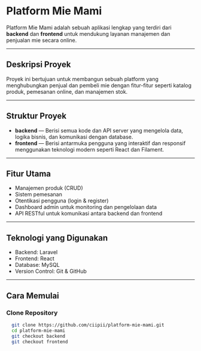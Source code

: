# Platform Mie Mami

Platform Mie Mami adalah sebuah aplikasi lengkap yang terdiri dari **backend** dan **frontend** untuk mendukung layanan manajemen dan penjualan mie secara online.

---

## Deskripsi Proyek

Proyek ini bertujuan untuk membangun sebuah platform yang menghubungkan penjual dan pembeli mie dengan fitur-fitur seperti katalog produk, pemesanan online, dan manajemen stok.

---

## Struktur Proyek

- **backend** — Berisi semua kode dan API server yang mengelola data, logika bisnis, dan komunikasi dengan database.  
- **frontend** — Berisi antarmuka pengguna yang interaktif dan responsif menggunakan teknologi modern seperti React dan Filament.  

---

## Fitur Utama

- Manajemen produk (CRUD)  
- Sistem pemesanan  
- Otentikasi pengguna (login & register)  
- Dashboard admin untuk monitoring dan pengelolaan data  
- API RESTful untuk komunikasi antara backend dan frontend  

---

## Teknologi yang Digunakan

- Backend: Laravel
- Frontend: React
- Database: MySQL
- Version Control: Git & GitHub  

---

## Cara Memulai

### Clone Repository

```bash
  git clone https://github.com/ciipii/platform-mie-mami.git
  cd platform-mie-mami
  git checkout backend
  git checkout frontend
